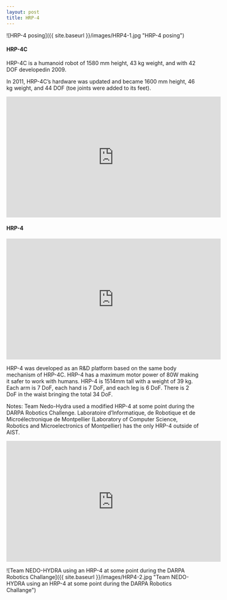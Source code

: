 ```yaml
---
layout: post
title: HRP-4
---
```


![HRP-4 posing]({{ site.baseurl }}/images/HRP4-1.jpg "HRP-4 posing")


#### HRP-4C

HRP-4C is a humanoid robot of 1580 mm height, 43 kg weight, and with 42 DOF developedin 2009.

In 2011, HRP-4C’s hardware was updated and became 1600 mm height, 46 kg weight, and 44 DOF (toe joints were added to its feet).

<iframe width="560" height="315" src="https://www.youtube.com/embed/YvbAqw0sk6M" title="YouTube video player" frameborder="0" allow="accelerometer; autoplay; clipboard-write; encrypted-media; gyroscope; picture-in-picture" allowfullscreen></iframe>


#### HRP-4

<iframe width="560" height="315" src="https://www.youtube.com/embed/tcDyZ89TRAA" title="YouTube video player" frameborder="0" allow="accelerometer; autoplay; clipboard-write; encrypted-media; gyroscope; picture-in-picture" allowfullscreen></iframe>

HRP-4 was developed as an R&D platform based on the same body mechanism of HRP-4C. HRP-4 has a maximum motor power of 80W making it safer to work with humans. HRP-4 is 1514mm tall with a weight of 39 kg. Each arm is 7 DoF, each hand is 7 DoF, and each leg is 6 DoF. There is 2 DoF in the waist bringing the total 34 DoF.


Notes: Team Nedo-Hydra used a modified HRP-4 at some point during the DARPA Robotics Challenge. Laboratoire d’Informatique, de Robotique et de Microélectronique de Montpellier (Laboratory of Computer Science, Robotics and Microelectronics of Montpellier) has the only HRP-4 outside of AIST.


<iframe width="560" height="315" src="https://www.youtube.com/embed/z7iJ5proXVY" title="YouTube video player" frameborder="0" allow="accelerometer; autoplay; clipboard-write; encrypted-media; gyroscope; picture-in-picture" allowfullscreen></iframe>


![Team NEDO-HYDRA using an HRP-4 at some point during the DARPA Robotics Challange]({{ site.baseurl }}/images/HRP4-2.jpg "Team NEDO-HYDRA using an HRP-4 at some point during the DARPA Robotics Challange")

